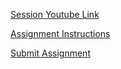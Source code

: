 [Session Youtube Link](https://youtube.com/live/QOx0x8ULThg?feature=share)

[Assignment Instructions](https://github.com/NexTech-Ac/data-analysis-bootcamp-2024/blob/main/assignments/sql-assignment/README.md)

[Submit Assignment](https://forms.gle/RY5xYL7pKLYkSss79)
